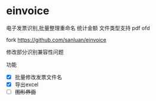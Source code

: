 # einvoice
电子发票识别,批量整理重命名 统计金额
文件类型支持 pdf ofd

fork https://github.com/sanluan/einvoice 

修改部分识别兼容性问题

功能

- [x] 批量修改发票文件名
- [x] 导出excel
- [ ] ~~图形界面~~
